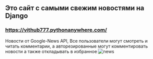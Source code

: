 ## Это сайт с самыми свежим новостями на Django
### https://vithub777.pythonanywhere.com/

Новости от Google-News API, 
Все пользователи могут смотреть и читать комментарии, а авторезированные могут комментировать новости а также откладывать в избранное ![news](https://github.com/vithub77/news-blog/assets/118285834/615a35f7-8328-47c7-b9f9-190bb9c2a78b)
